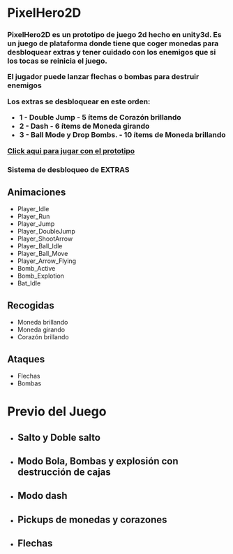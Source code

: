 <h1>PixelHero2D</h1>

<h3>
	<p>PixelHero2D es un prototipo de juego 2d hecho en unity3d. Es un juego de plataforma donde tiene que coger monedas para desbloquear extras y tener cuidado con los enemigos que si los tocas se reinicia el juego.</p>
	<p>El jugador puede lanzar flechas o bombas para destruir enemigos</p>
 	<p>Los extras se desbloquear en este orden:</p>
	<ul>
		<li>1 - Double Jump - 5 ítems de Corazón brillando</li>
		<li>2 - Dash - 6 ítems de Moneda girando</li>
		<li>3 - Ball Mode y Drop Bombs. - 10 ítems de Moneda brillando</li>
	</ul>
	<a href='https://www.microbykonamic.es/testsgame/webgl/PixelHero2D' target='_blank'>Click aqui para jugar con el prototipo</a>
</h3>
<h3>Sistema de desbloqueo de EXTRAS</h3>

<h2><b>Animaciones</b></h2>
<ul>
	<li>Player_Idle</li>
	<li>Player_Run</li>
	<li>Player_Jump</li>
	<li>Player_DoubleJump</li>
	<li>Player_ShootArrow</li>
	<li>Player_Ball_Idle</li>
	<li>Player_Ball_Move</li>
	<li>Player_Arrow_Flying</li>
	<li>Bomb_Active</li>
	<li>Bomb_Explotion</li>
	<li>Bat_Idle</li>
</ul>
<h2><b>Recogidas</b></h2>
<ul>
	<li>Moneda brillando&nbsp;</li>
	<li>Moneda girando&nbsp;</li>
	<li>Corazón brillando</li>
</ul>
<h2><b>Ataques</b></h2>
<ul>
	<li>Flechas</li>
	<li>Bombas</li>
</ul>
<h1>Previo del Juego</h1>
<ul>
	<li>
		<h2>Salto y Doble salto</h2>
	</li>
	<li>
		<h2>Modo Bola, Bombas y explosión con destrucción de cajas</h2>
	</li>
	<li>
		<h2>Modo dash</h2>
	</li>
	<li>
		<h2>Pickups de monedas y corazones</h2>
	</li>
	<li>
		<h2>Flechas</h2>
	</li>
</ul>
